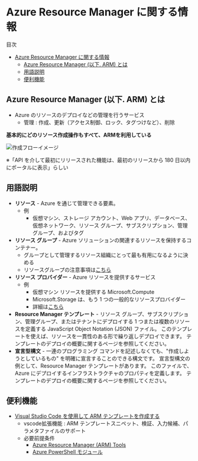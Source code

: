 # Azure Resource Manager に関する情報

目次
- [Azure Resource Manager に関する情報](#azure-resource-manager-に関する情報)
  - [Azure Resource Manager (以下. ARM) とは](#azure-resource-manager-以下-arm-とは)
  - [用語説明](#用語説明)
  - [便利機能](#便利機能)

## Azure Resource Manager (以下. ARM) とは

- Azure のリソースのデプロイなどの管理を行うサービス
  - 管理 : 作成、更新（アクセス制御、ロック、タグつけなど）、削除

**基本的にどのリソース作成操作もすべて、ARMを利用している**

![作成フローイメージ](https://docs.microsoft.com/ja-jp/azure/azure-resource-manager/management/media/overview/consistent-management-layer.png)

※「API を介して最初にリリースされた機能は、最初のリリースから 180 日以内にポータルに表示」らしい

## 用語説明

- **リソース** - Azure を通じて管理できる要素。 
  - 例
    - 仮想マシン、ストレージ アカウント、Web アプリ、データベース、仮想ネットワーク、リソース グループ、サブスクリプション、管理グループ、およびタグ
- **リソース グループ** - Azure ソリューションの関連するリソースを保持するコンテナー。 
  - グループとして管理するリソース組織にとって最も有用になるように決める
  - リソースグループの注意事項は[こちら](https://docs.microsoft.com/ja-jp/azure/azure-resource-manager/management/overview#resource-groups)
- **リソース プロバイダー** - Azure リソースを提供するサービス
  - 例
    - 仮想マシン リソースを提供する Microsoft.Compute
    - Microsoft.Storage は、もう 1 つの一般的なリソースプロバイダー
    - 詳細は[こちら](https://docs.microsoft.com/ja-jp/azure/azure-resource-manager/management/resource-providers-and-types)
- **Resource Manager テンプレート** - リソース グループ、サブスクリプション、管理グループ、またはテナントにデプロイする 1 つまたは複数のリソースを定義する JavaScript Object Notation (JSON) ファイル。 このテンプレートを使えば、リソースを一貫性のある形で繰り返しデプロイできます。 テンプレートのデプロイの概要に関するページを参照してください。
- **宣言型構文** - 一連のプログラミング コマンドを記述しなくても、"作成しようとしているもの" を明確に宣言することのできる構文です。 宣言型構文の例として、Resource Manager テンプレートがあります。 このファイルで、Azure にデプロイするインフラストラクチャのプロパティを定義します。 テンプレートのデプロイの概要に関するページを参照してください。

## 便利機能

- [Visual Studio Code を使用して ARM テンプレートを作成する](https://docs.microsoft.com/ja-jp/azure/azure-resource-manager/templates/quickstart-create-templates-use-visual-studio-code?tabs=CLI)
  - vscode拡張機能 : ARM テンプレートスニペット、検証、入力候補、パラメタファイルのサポート
  - 必要前提条件
    - [Azure Resource Manager (ARM) Tools](https://marketplace.visualstudio.com/items?itemName=msazurermtools.azurerm-vscode-tools)
    - [Azure PowerShell モジュール](https://docs.microsoft.com/ja-jp/powershell/azure/new-azureps-module-az?view=azps-7.1.0)

